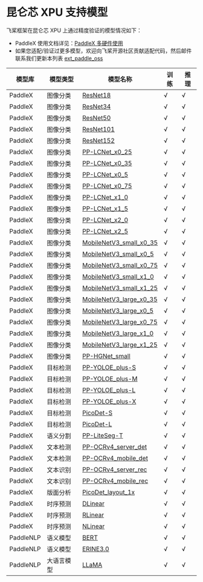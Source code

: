 # 昆仑芯 XPU 支持模型

飞桨框架在昆仑芯 XPU 上通过精度验证的模型情况如下：

* PaddleX 使用文档详见：[PaddleX 多硬件使用](https://github.com/PaddlePaddle/PaddleX/blob/develop/docs/tutorials/base/devices_use_guidance.md)
* 如果您适配/验证过更多模型，欢迎向飞桨开源社区贡献适配代码，然后邮件联系我们更新本列表 [ext_paddle_oss](ext_paddle_oss@baidu.com)

| 模型库 | 模型类型 | 模型名称 | 训练 | 推理 |
| - | - | - | - | - |
| PaddleX | 图像分类 | [ResNet18](https://github.com/PaddlePaddle/PaddleX/blob/develop/paddlex/configs/image_classification/ResNet18.yaml) | √ | √ |
| PaddleX | 图像分类 | [ResNet34](https://github.com/PaddlePaddle/PaddleX/blob/develop/paddlex/configs/image_classification/ResNet34.yaml) | √ | √ |
| PaddleX | 图像分类 | [ResNet50](https://github.com/PaddlePaddle/PaddleX/blob/develop/paddlex/configs/image_classification/ResNet50.yaml) | √ | √ |
| PaddleX | 图像分类 | [ResNet101](https://github.com/PaddlePaddle/PaddleX/blob/develop/paddlex/configs/image_classification/ResNet101.yaml) | √ | √ |
| PaddleX | 图像分类 | [ResNet152](https://github.com/PaddlePaddle/PaddleX/blob/develop/paddlex/configs/image_classification/ResNet152.yaml) | √ | √ |
| PaddleX | 图像分类 | [PP-LCNet_x0_25](https://github.com/PaddlePaddle/PaddleX/blob/develop/paddlex/configs/image_classification/PP-LCNet_x0_25.yaml) | √ | √ |
| PaddleX | 图像分类 | [PP-LCNet_x0_35](https://github.com/PaddlePaddle/PaddleX/blob/develop/paddlex/configs/image_classification/PP-LCNet_x0_35.yaml) | √ | √ |
| PaddleX | 图像分类 | [PP-LCNet_x0_5](https://github.com/PaddlePaddle/PaddleX/blob/develop/paddlex/configs/image_classification/PP-LCNet_x0_5.yaml) | √ | √ |
| PaddleX | 图像分类 | [PP-LCNet_x0_75](https://github.com/PaddlePaddle/PaddleX/blob/develop/paddlex/configs/image_classification/PP-LCNet_x0_75.yaml) | √ | √ |
| PaddleX | 图像分类 | [PP-LCNet_x1_0](https://github.com/PaddlePaddle/PaddleX/blob/develop/paddlex/configs/image_classification/PP-LCNet_x1_0.yaml) | √ | √ |
| PaddleX | 图像分类 | [PP-LCNet_x1_5](https://github.com/PaddlePaddle/PaddleX/blob/develop/paddlex/configs/image_classification/PP-LCNet_x1_5.yaml) | √ | √ |
| PaddleX | 图像分类 | [PP-LCNet_x2_0](https://github.com/PaddlePaddle/PaddleX/blob/develop/paddlex/configs/image_classification/PP-LCNet_x2_0.yaml) | √ | √ |
| PaddleX | 图像分类 | [PP-LCNet_x2_5](https://github.com/PaddlePaddle/PaddleX/blob/develop/paddlex/configs/image_classification/PP-LCNet_x2_5.yaml) | √ | √ |
| PaddleX | 图像分类 | [MobileNetV3_small_x0_35](https://github.com/PaddlePaddle/PaddleX/blob/develop/paddlex/configs/image_classification/MobileNetV3_small_x0_35.yaml) | √ | √ |
| PaddleX | 图像分类 | [MobileNetV3_small_x0_5](https://github.com/PaddlePaddle/PaddleX/blob/develop/paddlex/configs/image_classification/MobileNetV3_small_x0_5.yaml) | √ | √ |
| PaddleX | 图像分类 | [MobileNetV3_small_x0_75](https://github.com/PaddlePaddle/PaddleX/blob/develop/paddlex/configs/image_classification/MobileNetV3_small_x0_75.yaml) | √ | √ |
| PaddleX | 图像分类 | [MobileNetV3_small_x1_0](https://github.com/PaddlePaddle/PaddleX/blob/develop/paddlex/configs/image_classification/MobileNetV3_small_x1_0.yaml) | √ | √ |
| PaddleX | 图像分类 | [MobileNetV3_small_x1_25](https://github.com/PaddlePaddle/PaddleX/blob/develop/paddlex/configs/image_classification/MobileNetV3_small_x1_25.yaml) | √ | √ |
| PaddleX | 图像分类 | [MobileNetV3_large_x0_35](https://github.com/PaddlePaddle/PaddleX/blob/develop/paddlex/configs/image_classification/MobileNetV3_large_x0_35.yaml) | √ | √ |
| PaddleX | 图像分类 | [MobileNetV3_large_x0_5](https://github.com/PaddlePaddle/PaddleX/blob/develop/paddlex/configs/image_classification/MobileNetV3_large_x0_5.yaml) | √ | √ |
| PaddleX | 图像分类 | [MobileNetV3_large_x0_75](https://github.com/PaddlePaddle/PaddleX/blob/develop/paddlex/configs/image_classification/MobileNetV3_large_x0_75.yaml) | √ | √ |
| PaddleX | 图像分类 | [MobileNetV3_large_x1_0](https://github.com/PaddlePaddle/PaddleX/blob/develop/paddlex/configs/image_classification/MobileNetV3_large_x1_0.yaml) | √ | √ |
| PaddleX | 图像分类 | [MobileNetV3_large_x1_25](https://github.com/PaddlePaddle/PaddleX/blob/develop/paddlex/configs/image_classification/MobileNetV3_large_x1_25.yaml) | √ | √ |
| PaddleX | 图像分类 | [PP-HGNet_small](https://github.com/PaddlePaddle/PaddleX/blob/develop/paddlex/configs/image_classification/PP-HGNet_small.yaml) | √ | √ |
| PaddleX | 目标检测 | [PP-YOLOE_plus-S](https://github.com/PaddlePaddle/PaddleX/blob/develop/paddlex/configs/object_detection/PP-YOLOE_plus-S.yaml) | √ | √ |
| PaddleX | 目标检测 | [PP-YOLOE_plus-M](https://github.com/PaddlePaddle/PaddleX/blob/develop/paddlex/configs/object_detection/PP-YOLOE_plus-M.yaml) | √ | √ |
| PaddleX | 目标检测 | [PP-YOLOE_plus-L](https://github.com/PaddlePaddle/PaddleX/blob/develop/paddlex/configs/object_detection/PP-YOLOE_plus-L.yaml) | √ | √ |
| PaddleX | 目标检测 | [PP-YOLOE_plus-X](https://github.com/PaddlePaddle/PaddleX/blob/develop/paddlex/configs/object_detection/PP-YOLOE_plus-X.yaml) | √ | √ |
| PaddleX | 目标检测 | [PicoDet-S](https://github.com/PaddlePaddle/PaddleX/blob/develop/paddlex/configs/object_detection/PicoDet-S.yaml) | √ | √ |
| PaddleX | 目标检测 | [PicoDet-L](https://github.com/PaddlePaddle/PaddleX/blob/develop/paddlex/configs/object_detection/PicoDet-L.yaml) | √ | √ |
| PaddleX | 语义分割 | [PP-LiteSeg-T](https://github.com/PaddlePaddle/PaddleX/blob/develop/paddlex/configs/semantic_segmentation/PP-LiteSeg-T.yaml) | √ | √ |
| PaddleX | 文本检测 | [PP-OCRv4_server_det](https://github.com/PaddlePaddle/PaddleX/blob/develop/paddlex/configs/text_detection/PP-OCRv4_server_det.yaml) | √ | √ |
| PaddleX | 文本检测 | [PP-OCRv4_mobile_det](https://github.com/PaddlePaddle/PaddleX/blob/develop/paddlex/configs/text_detection/PP-OCRv4_mobile_det.yaml) | √ | √ |
| PaddleX | 文本识别 | [PP-OCRv4_server_rec](https://github.com/PaddlePaddle/PaddleX/blob/develop/paddlex/configs/text_recognition/PP-OCRv4_server_rec.yaml) | √ | √ |
| PaddleX | 文本识别 | [PP-OCRv4_mobile_rec](https://github.com/PaddlePaddle/PaddleX/blob/develop/paddlex/configs/text_recognition/PP-OCRv4_mobile_rec.yaml) | √ | √ |
| PaddleX | 版面分析 | [PicoDet_layout_1x](https://github.com/PaddlePaddle/PaddleX/blob/develop/paddlex/configs/structure_analysis/PicoDet_layout_1x.yaml) | √ | √ |
| PaddleX | 时序预测 | [DLinear](https://github.com/PaddlePaddle/PaddleX/blob/develop/paddlex/configs/ts_forecast/DLinear.yaml) | √ | √ |
| PaddleX | 时序预测 | [RLinear](https://github.com/PaddlePaddle/PaddleX/blob/develop/paddlex/configs/ts_forecast/RLinear.yaml) | √ | √ |
| PaddleX | 时序预测 | [NLinear](https://github.com/PaddlePaddle/PaddleX/blob/develop/paddlex/configs/ts_forecast/NLinear.yaml) | √ | √ |
| PaddleNLP | 语义模型 | [BERT]() | √ | √ |
| PaddleNLP | 语义模型 | [ERINE3.0]() | √ | √ |
| PaddleNLP | 大语言模型 | [LLaMA](https://github.com/PaddlePaddle/PaddleNLP/tree/develop/llm/xpu/llama) | √ | √ |

